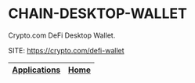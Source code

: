 # CHAIN-DESKTOP-WALLET

 Crypto.com DeFi Desktop Wallet.

 SITE: https://crypto.com/defi-wallet

 | [Applications](https://portable-linux-apps.github.io/apps.html) | [Home](https://portable-linux-apps.github.io)
 | --- | --- |
